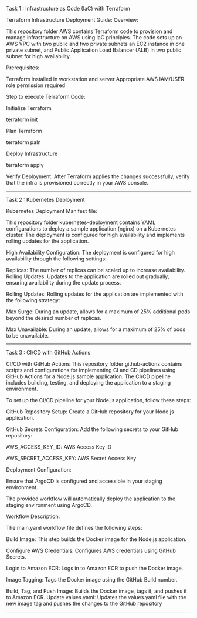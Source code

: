 Task 1 : Infrastructure as Code (IaC) with Terraform

Terraform Infrastructure Deployment Guide:
Overview:

This repository folder AWS contains Terraform code to provision and manage infrastructure on AWS using IaC principles. The code sets up an AWS VPC with two public and two private subnets an EC2 instance in one private subnet, and Public Application Load Balancer (ALB) in two public subnet for high availability.

Prerequisites:

Terraform installed in workstation and server
Appropriate AWS IAM/USER role permission required

Step to execute Terraform Code:

Initialize Terraform

terraform init

Plan Terraform

terraform paln

Deploy Infrastructure

terraform apply

Verify Deployment: After Terraform applies the changes successfully, verify that the infra is provisioned correctly in your AWS console.


-------------

Task 2 : Kubernetes Deployment

Kubernetes Deployment Manifest file:

This repository folder kubernetes-deployment contains YAML configurations to deploy a sample application (nginx) on a Kubernetes cluster. The deployment is configured for high availability and implements rolling updates for the application.

High Availability Configuration:
The deployment is configured for high availability through the following settings:

Replicas: The number of replicas can be scaled up to increase availability.
Rolling Updates: Updates to the application are rolled out gradually, ensuring availability during the update process.

Rolling Updates:
Rolling updates for the application are implemented with the following strategy:

Max Surge: During an update, allows for a maximum of 25% additional pods beyond the desired number of replicas.

Max Unavailable: During an update, allows for a maximum of 25% of pods to be unavailable.

------------------------------------------

Task 3 : CI/CD with GitHub Actions

CI/CD with GitHub Actions
This repository folder github-actions contains scripts and configurations for implementing CI and CD pipelines using GitHub Actions for a Node.js sample application. The CI/CD pipeline includes building, testing, and deploying the application to a staging environment.

To set up the CI/CD pipeline for your Node.js application, follow these steps:

GitHub Repository Setup: Create a GitHub repository for your Node.js application.

GitHub Secrets Configuration: Add the following secrets to your GitHub repository:

AWS_ACCESS_KEY_ID: AWS Access Key ID

AWS_SECRET_ACCESS_KEY: AWS Secret Access Key

Deployment Configuration:

Ensure that ArgoCD is configured and accessible in your staging environment.

The provided workflow will automatically deploy the application to the staging environment using ArgoCD.


Workflow Description:

The main.yaml workflow file defines the following steps:

Build Image: This step builds the Docker image for the Node.js application.

Configure AWS Credentials: Configures AWS credentials using GitHub Secrets.

Login to Amazon ECR: Logs in to Amazon ECR to push the Docker image.

Image Tagging: Tags the Docker image using the GitHub Build number.

Build, Tag, and Push Image: Builds the Docker image, tags it, and pushes it to Amazon ECR.
Update values.yaml: Updates the values.yaml file with the new image tag and pushes the changes to the GitHub repository

-------------------------------